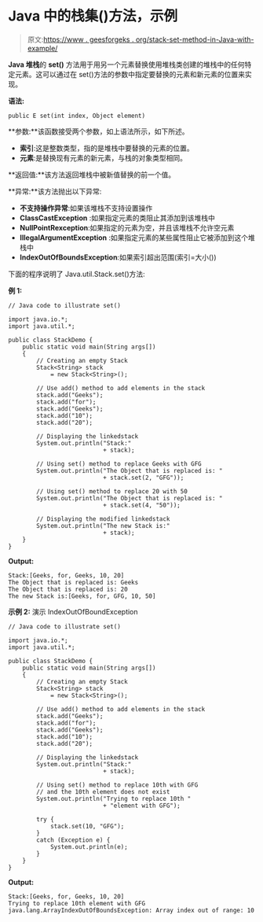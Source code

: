 # Java 中的栈集()方法，示例

> 原文:[https://www . geesforgeks . org/stack-set-method-in-Java-with-example/](https://www.geeksforgeeks.org/stack-set-method-in-java-with-example/)

**Java 堆栈**的 **set()** 方法用于用另一个元素替换使用堆栈类创建的堆栈中的任何特定元素。这可以通过在 set()方法的参数中指定要替换的元素和新元素的位置来实现。

**语法:**

```
public E set(int index, Object element)

```

**参数:**该函数接受两个参数，如上语法所示，如下所述。

*   **索引**:这是整数类型，指的是堆栈中要替换的元素的位置。
*   **元素**:是替换现有元素的新元素，与栈的对象类型相同。

**返回值:**该方法返回堆栈中被新值替换的前一个值。

**异常:**该方法抛出以下异常:

*   **不支持操作异常**:如果该堆栈不支持设置操作
*   **ClassCastException** :如果指定元素的类阻止其添加到该堆栈中
*   **NullPointRexception**:如果指定的元素为空，并且该堆栈不允许空元素
*   **IllegalArgumentException** :如果指定元素的某些属性阻止它被添加到这个堆栈中
*   **IndexOutOfBoundsException**:如果索引超出范围(索引=大小())

下面的程序说明了 Java.util.Stack.set()方法:

**例 1:**

```
// Java code to illustrate set()

import java.io.*;
import java.util.*;

public class StackDemo {
    public static void main(String args[])
    {
        // Creating an empty Stack
        Stack<String> stack
            = new Stack<String>();

        // Use add() method to add elements in the stack
        stack.add("Geeks");
        stack.add("for");
        stack.add("Geeks");
        stack.add("10");
        stack.add("20");

        // Displaying the linkedstack
        System.out.println("Stack:"
                           + stack);

        // Using set() method to replace Geeks with GFG
        System.out.println("The Object that is replaced is: "
                           + stack.set(2, "GFG"));

        // Using set() method to replace 20 with 50
        System.out.println("The Object that is replaced is: "
                           + stack.set(4, "50"));

        // Displaying the modified linkedstack
        System.out.println("The new Stack is:"
                           + stack);
    }
}
```

**Output:**

```
Stack:[Geeks, for, Geeks, 10, 20]
The Object that is replaced is: Geeks
The Object that is replaced is: 20
The new Stack is:[Geeks, for, GFG, 10, 50]

```

**示例 2:** 演示 IndexOutOfBoundException

```
// Java code to illustrate set()

import java.io.*;
import java.util.*;

public class StackDemo {
    public static void main(String args[])
    {
        // Creating an empty Stack
        Stack<String> stack
            = new Stack<String>();

        // Use add() method to add elements in the stack
        stack.add("Geeks");
        stack.add("for");
        stack.add("Geeks");
        stack.add("10");
        stack.add("20");

        // Displaying the linkedstack
        System.out.println("Stack:"
                           + stack);

        // Using set() method to replace 10th with GFG
        // and the 10th element does not exist
        System.out.println("Trying to replace 10th "
                           + "element with GFG");

        try {
            stack.set(10, "GFG");
        }
        catch (Exception e) {
            System.out.println(e);
        }
    }
}
```

**Output:**

```
Stack:[Geeks, for, Geeks, 10, 20]
Trying to replace 10th element with GFG
java.lang.ArrayIndexOutOfBoundsException: Array index out of range: 10

```